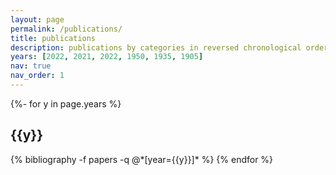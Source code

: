 ```yaml
---
layout: page
permalink: /publications/
title: publications
description: publications by categories in reversed chronological order. generated by jekyll-scholar.
years: [2022, 2021, 2022, 1950, 1935, 1905]
nav: true
nav_order: 1
---
```

<!-- _pages/publications.md -->
<div class="publications">

{%- for y in page.years %}
  <h2 class="year">{{y}}</h2>
  {% bibliography -f papers -q @*[year={{y}}]* %}
{% endfor %}

</div>
